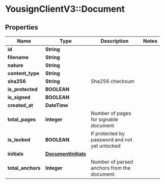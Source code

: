 # YousignClientV3::Document

## Properties
Name | Type | Description | Notes
------------ | ------------- | ------------- | -------------
**id** | **String** |  | 
**filename** | **String** |  | 
**nature** | **String** |  | 
**content_type** | **String** |  | 
**sha256** | **String** | Sha256 checksum | 
**is_protected** | **BOOLEAN** |  | 
**is_signed** | **BOOLEAN** |  | 
**created_at** | **DateTime** |  | 
**total_pages** | **Integer** | Number of pages for signable document | 
**is_locked** | **BOOLEAN** | If protected by password and not yet unlocked | 
**initials** | [**DocumentInitials**](DocumentInitials.md) |  | 
**total_anchors** | **Integer** | Number of parsed anchors from the document. | 

